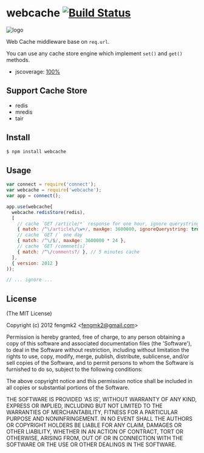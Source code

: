 webcache [![Build Status](https://secure.travis-ci.org/fengmk2/webcache.png)](http://travis-ci.org/fengmk2/webcache)
=======

![logo](https://raw.github.com/fengmk2/webcache/master/logo.png)

Web Cache middleware base on `req.url`.

You can use any cache store engine which implement `set()` and `get()` methods.

* jscoverage: [100%](http://fengmk2.github.com/coverage/webcache.html)

## Support Cache Store

* redis
* mredis
* tair

## Install

```bash
$ npm install webcache
```

## Usage

```js
var connect = require('connect');
var webcache = require('webcache');
var app = connect();

app.use(webcache{
  webcache.redisStore(redis),
  [
    // cache `GET /article/*` response for one hour, ignore querystring params
    { match: /^\/article\/\w+/, maxAge: 3600000, ignoreQuerystring: true },
    // cache `GET /` one day
    { match: /^\/$/, maxAge: 3600000 * 24 },
    // cache `GET /commnet[s]` 
    { match: /^\/comments?/ }, // 5 minutes cache
  ],
  { version: 2012 }
));

// ... ignore ...
```

## License 

(The MIT License)

Copyright (c) 2012 fengmk2 &lt;fengmk2@gmail.com&gt;

Permission is hereby granted, free of charge, to any person obtaining
a copy of this software and associated documentation files (the
'Software'), to deal in the Software without restriction, including
without limitation the rights to use, copy, modify, merge, publish,
distribute, sublicense, and/or sell copies of the Software, and to
permit persons to whom the Software is furnished to do so, subject to
the following conditions:

The above copyright notice and this permission notice shall be
included in all copies or substantial portions of the Software.

THE SOFTWARE IS PROVIDED 'AS IS', WITHOUT WARRANTY OF ANY KIND,
EXPRESS OR IMPLIED, INCLUDING BUT NOT LIMITED TO THE WARRANTIES OF
MERCHANTABILITY, FITNESS FOR A PARTICULAR PURPOSE AND NONINFRINGEMENT.
IN NO EVENT SHALL THE AUTHORS OR COPYRIGHT HOLDERS BE LIABLE FOR ANY
CLAIM, DAMAGES OR OTHER LIABILITY, WHETHER IN AN ACTION OF CONTRACT,
TORT OR OTHERWISE, ARISING FROM, OUT OF OR IN CONNECTION WITH THE
SOFTWARE OR THE USE OR OTHER DEALINGS IN THE SOFTWARE.